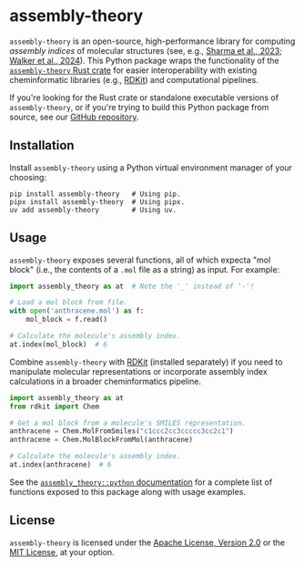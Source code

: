 # assembly-theory

`assembly-theory` is an open-source, high-performance library for computing *assembly indices* of molecular structures (see, e.g., [Sharma et al., 2023](https://doi.org/10.1038/s41586-023-06600-9); [Walker et al., 2024](https://doi.org/10.1098/rsif.2024.0367)).
This Python package wraps the functionality of the [`assembly-theory` Rust crate](https://crates.io/crates/assembly-theory) for easier interoperability with existing cheminformatic libraries (e.g., [RDKit](https://pypi.org/project/rdkit-pypi/)) and computational pipelines.

If you're looking for the Rust crate or standalone executable versions of `assembly-theory`, or if you're trying to build this Python package from source, see our [GitHub repository](https://github.com/DaymudeLab/assembly-theory).


## Installation

Install `assembly-theory` using a Python virtual environment manager of your choosing:

```shell
pip install assembly-theory   # Using pip.
pipx install assembly-theory  # Using pipx.
uv add assembly-theory        # Using uv.
```


## Usage

`assembly-theory` exposes several functions, all of which expecta "mol block" (i.e., the contents of a `.mol` file as a string) as input.
For example:

```python
import assembly_theory as at  # Note the '_' instead of '-'!

# Load a mol block from file.
with open('anthracene.mol') as f:
    mol_block = f.read()

# Calculate the molecule's assembly index.
at.index(mol_block)  # 6
```

Combine `assembly-theory` with [RDKit](https://pypi.org/project/rdkit-pypi/) (installed separately) if you need to manipulate molecular representations or incorporate assembly index calculations in a broader cheminformatics pipeline.

```python
import assembly_theory as at
from rdkit import Chem

# Get a mol block from a molecule's SMILES representation.
anthracene = Chem.MolFromSmiles("c1ccc2cc3ccccc3cc2c1")
anthracene = Chem.MolBlockFromMol(anthracene)

# Calculate the molecule's assembly index.
at.index(anthracene)  # 6
```

See the [`assembly_theory::python` documentation](https://docs.rs/assembly-theory/latest/assembly_theory/python) for a complete list of functions exposed to this package along with usage examples.


## License

`assembly-theory` is licensed under the [Apache License, Version 2.0](https://choosealicense.com/licenses/apache-2.0/) or the [MIT License](https://choosealicense.com/licenses/mit/), at your option.
